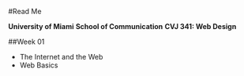 #Read Me

**University of Miami**
**School of Communication**
**CVJ 341: Web Design**

##Week 01
- The Internet and the Web
- Web Basics

